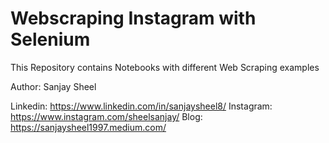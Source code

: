 # Webscraping Instagram with Selenium

This Repository contains Notebooks with different Web Scraping examples


Author: Sanjay Sheel


Linkedin: https://www.linkedin.com/in/sanjaysheel8/
Instagram: https://www.instagram.com/sheelsanjay/
Blog: https://sanjaysheel1997.medium.com/
